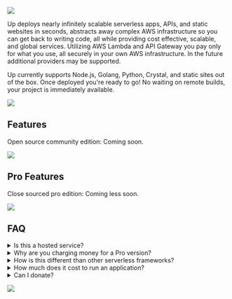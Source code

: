 ![](https://dl.dropboxusercontent.com/u/6396913/Apex/Up/Readme/title-fs8.png)

Up deploys nearly infinitely scalable serverless apps, APIs, and static websites in seconds, abstracts away complex AWS infrastructure so you can get back to writing code, all while providing cost effective, scalable, and global services. Utilizing AWS Lambda and API Gateway you pay only for what you use, all securely in your own AWS infrastructure. In the future additional providers may be supported.

Up currently supports Node.js, Golang, Python, Crystal, and static sites out of the box. Once deployed you're ready to go! No waiting on remote builds, your project is immediately available.

![](https://dl.dropboxusercontent.com/u/6396913/Apex/Up/Readme/screen-koa-fs8.png)

## Features

Open source community edition: Coming soon.

![](https://dl.dropboxusercontent.com/u/6396913/Apex/Up/Readme/up-features-community-fs8.png)

## Pro Features

Close sourced pro edition: Coming less soon.

![](https://dl.dropboxusercontent.com/u/6396913/Apex/Up/Readme/up-features-pro-fs8.png)

## FAQ

<details>
  <summary>Is this a hosted service?</summary>
  <p>There are no plans for a hosted version. Up lets you deploy applications to your own AWS account for isolation, security, and longevity, don't worry about a startup going out of business.</p>
</details>

<details>
  <summary>Why are you charging money for a Pro version?</summary>
  <p>I am an independent developer, with no funding, so it is the only way I can support myself and the project! Commercial support, additional features, bug fix, and feature priority are provided with the Pro license, ensuring the project stays alive.</p>
</details>

<details>
  <summary>How is this different than other serverless frameworks?</summary>
  <p>Most of the AWS Lambda based tools are function-oriented, while Up abstracts this away entirely. Up does not use framework "shims", the servers that you run using Up are regular HTTP servers and require no code changes for Lambda compatibility.</p>
</details>

<details>
  <summary>How much does it cost to run an application?</summary>
  <p>AWS API Gateway provides 1 million free requests per month, so there's a good chance you won't have to pay anything at all!</p>
</details>

<details>
  <summary>Can I donate?</summary>
  <p>I'm glad you asked! Yes you can, head over to the <a href="https://opencollective.com/apex">OpenCollective</a> page. Any donations are greatly appreciated, and help me focus more on Up and other open source projects.</p>
</details>



<a href="https://apex.sh"><img src="http://tjholowaychuk.com:6000/svg/sponsor"></a>
